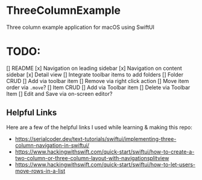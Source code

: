 # ThreeColumnExample
Three column example application for macOS using SwiftUI


# TODO:
[] README 
[x] Navigation on leading sidebar
[x] Navigation on content sidebar
[x] Detail view
[] Integrate toolbar items to add folders
[] Folder CRUD
  [] Add via toolbar item
  [] Remove via right click action
[] Move item order via `.move`?
[] Item CRUD
  [] Add via Toolbar item
  [] Delete via Toolbar Item
  [] Edit and Save via on-screen editor?

## Helpful Links
Here are a few of the helpful links I used while learning & making this repo:
- https://serialcoder.dev/text-tutorials/swiftui/implementing-three-column-navigation-in-swiftui/
- https://www.hackingwithswift.com/quick-start/swiftui/how-to-create-a-two-column-or-three-column-layout-with-navigationsplitview
- https://www.hackingwithswift.com/quick-start/swiftui/how-to-let-users-move-rows-in-a-list
